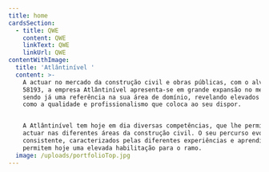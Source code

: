 ```yaml
---
title: home
cardsSection:
  - title: QWE
    content: QWE
    linkText: QWE
    linkUrl: QWE
contentWithImage:
  title: 'Atlântinível '
  content: >-
    A actuar no mercado da construção civil e obras públicas, com o alvará n.º
    58193, a empresa Atlântinível apresenta-se em grande expansão no mercado,
    sendo já uma referência na sua área de domínio, revelando elevados valores
    como a qualidade e profissionalismo que coloca ao seu dispor.


    A Atlântinível tem hoje em dia diversas competências, que lhe permitem
    actuar nas diferentes áreas da construção civil. O seu percurso evolutivo e
    consistente, caracterizados pelas diferentes experiências e aprendizagens
    permitem hoje uma elevada habilitação para o ramo.
  image: /uploads/portfolioTop.jpg
---
```


